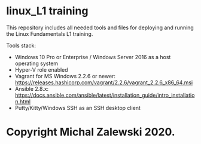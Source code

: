 # linux_L1 training

This repository includes all needed tools and files for deploying and running the Linux Fundamentals L1 training.

Tools stack:

- Windows 10 Pro or Enterprise / Windows Server 2016 as a host operating system
- Hyper-V role enabled
- Vagrant for MS Windows 2.2.6 or newer: https://releases.hashicorp.com/vagrant/2.2.6/vagrant_2.2.6_x86_64.msi
- Ansible 2.8.x: https://docs.ansible.com/ansible/latest/installation_guide/intro_installation.html
- Putty/Kitty/Windows SSH as an SSH desktop client



# Copyright Michal Zalewski 2020.
